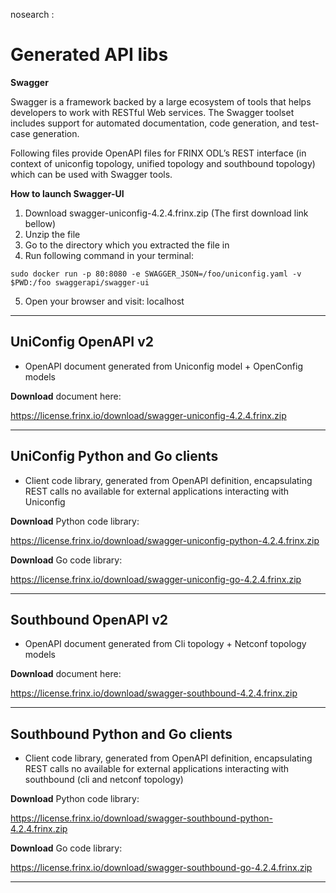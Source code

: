 nosearch
:   

Generated API libs
==================

**Swagger**

Swagger is a framework backed by a large ecosystem of tools that helps
developers to work with RESTful Web services. The Swagger toolset
includes support for automated documentation, code generation, and
test-case generation.

Following files provide OpenAPI files for FRINX ODL’s REST interface (in
context of uniconfig topology, unified topology and southbound topology)
which can be used with Swagger tools.

**How to launch Swagger-UI**

1.  Download swagger-uniconfig-4.2.4.frinx.zip (The first download link
    bellow)
2.  Unzip the file
3.  Go to the directory which you extracted the file in
4.  Run following command in your terminal:

``` {.sourceCode .console}
sudo docker run -p 80:8080 -e SWAGGER_JSON=/foo/uniconfig.yaml -v $PWD:/foo swaggerapi/swagger-ui
```

5.  Open your browser and visit: localhost

* * * * *

UniConfig OpenAPI v2
--------------------

-   OpenAPI document generated from Uniconfig model + OpenConfig models

**Download** document here:

[<https://license.frinx.io/download/swagger-uniconfig-4.2.4.frinx.zip>](https://license.frinx.io/download/swagger-uniconfig-4.2.4.frinx.zip)

* * * * *

UniConfig Python and Go clients
-------------------------------

-   Client code library, generated from OpenAPI definition,
    encapsulating REST calls no available for external applications
    interacting with Uniconfig

**Download** Python code library:

[<https://license.frinx.io/download/swagger-uniconfig-python-4.2.4.frinx.zip>](https://license.frinx.io/download/swagger-uniconfig-python-4.2.4.frinx.zip)

**Download** Go code library:

[<https://license.frinx.io/download/swagger-uniconfig-go-4.2.4.frinx.zip>](https://license.frinx.io/download/swagger-uniconfig-go-4.2.4.frinx.zip)

* * * * *

Southbound OpenAPI v2
---------------------

-   OpenAPI document generated from Cli topology + Netconf topology
    models

**Download** document here:

[<https://license.frinx.io/download/swagger-southbound-4.2.4.frinx.zip>](https://license.frinx.io/download/swagger-southbound-4.2.4.frinx.zip)

* * * * *

Southbound Python and Go clients
--------------------------------

-   Client code library, generated from OpenAPI definition,
    encapsulating REST calls no available for external applications
    interacting with southbound (cli and netconf topology)

**Download** Python code library:

[<https://license.frinx.io/download/swagger-southbound-python-4.2.4.frinx.zip>](https://license.frinx.io/download/swagger-southbound-python-4.2.4.frinx.zip)

**Download** Go code library:

[<https://license.frinx.io/download/swagger-southbound-go-4.2.4.frinx.zip>](https://license.frinx.io/download/swagger-southbound-go-4.2.4.frinx.zip)

* * * * *
